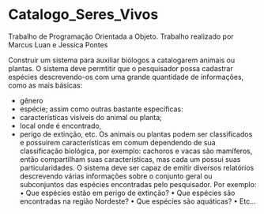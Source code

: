 # Catalogo_Seres_Vivos
Trabalho de Programação Orientada a Objeto.
Trabalho realizado por Marcus Luan e Jessica Pontes

  Construir um sistema para auxiliar biólogos a catalogarem animais ou plantas. O sistema deve permtitir que o pesquisador possa cadastrar espécies descrevendo-os com uma grande quantidade de informações, como as mais básicas: 
- gênero
- espécie;
assim como outras bastante específicas:
- características visíveis do animal ou planta;
- local onde é encontrado,
- perigo de extinção, etc.
  Os animais ou plantas podem ser classificados e possuirem características em comum dependendo de sua classificação biológica, por exemplo: cachoros e vacas são mamíferos, então compartilham suas características, mas cada um possui suas particularidades. O sistema deve ser capaz de emitir diversos relatórios descrevendo várias informações sobre o conjunto geral ou subconjuntos das espécies encontradas pelo pesquisador. Por exemplo:
• Que espécies estão em perigo de extinção?
• Que espécies são encontradas na região Nordeste?
• Que espécies são aquáticas?
• Etc...
